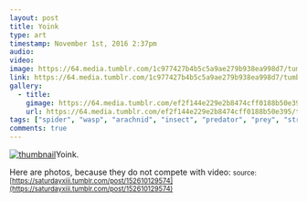 ```yaml
---
layout: post
title: Yoink
type: art
timestamp: November 1st, 2016 2:37pm
audio: 
video: 
image: https://64.media.tumblr.com/1c977427b4b5c5a9ae279b938ea998d7/tumblr_inline_ofzdaiUXgr1rnrp45_540.jpg
link: https://64.media.tumblr.com/1c977427b4b5c5a9ae279b938ea998d7/tumblr_inline_ofzdaiUXgr1rnrp45_540.jpg
gallery:
  - title: 
    gimage: https://64.media.tumblr.com/ef2f144e229e2b8474cff0188b50e395/tumblr_inline_ofzdamgiJT1rnrp45_540.jpg
    url: https://64.media.tumblr.com/ef2f144e229e2b8474cff0188b50e395/tumblr_inline_ofzdamgiJT1rnrp45_540.jpg
tags: ["spider", "wasp", "arachnid", "insect", "predator", "prey", "strike", "Camoflauge", "macro", "photography", "art"]
comments: true
---
```

[![thumbnail](http://i3.ytimg.com/vi/lJ2PsS-DpRw/hqdefault.jpg)](https://www.youtube.com/watch?v=lJ2PsS-DpRw)Yoink.

Here are photos, because they do not compete with video:
<small>source: [https://saturdayxiii.tumblr.com/post/152610129574](https://saturdayxiii.tumblr.com/post/152610129574)</small>